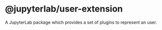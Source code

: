 # @jupyterlab/user-extension

A JupyterLab package which provides a set of plugins to represent an user.
